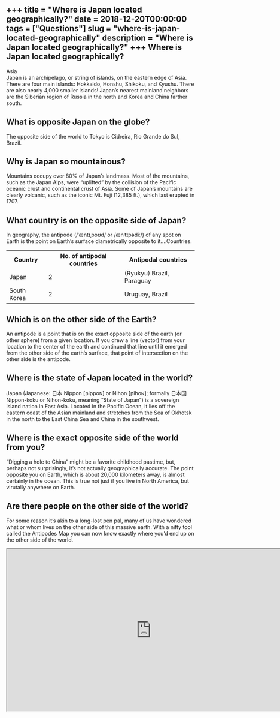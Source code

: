 +++
title = "Where is Japan located geographically?"
date = 2018-12-20T00:00:00
tags = ["Questions"]
slug = "where-is-japan-located-geographically"
description = "Where is Japan located geographically?"
+++
Where is Japan located geographically?
--------------------------------------

Asia  
Japan is an archipelago, or string of islands, on the eastern edge of Asia. There are four main islands: Hokkaido, Honshu, Shikoku, and Kyushu. There are also nearly 4,000 smaller islands! Japan’s nearest mainland neighbors are the Siberian region of Russia in the north and Korea and China farther south.

What is opposite Japan on the globe?
------------------------------------

The opposite side of the world to Tokyo is Cidreira, Rio Grande do Sul, Brazil.

Why is Japan so mountainous?
----------------------------

Mountains occupy over 80% of Japan’s landmass. Most of the mountains, such as the Japan Alps, were “uplifted” by the collision of the Pacific oceanic crust and continental crust of Asia. Some of Japan’s mountains are clearly volcanic, such as the iconic Mt. Fuji (12,385 ft.), which last erupted in 1707.

What country is on the opposite side of Japan?
----------------------------------------------

In geography, the antipode (/ˈæntɪˌpoʊd/ or /ænˈtɪpədiː/) of any spot on Earth is the point on Earth’s surface diametrically opposite to it….Countries.

<table><tr><th>Country</th><th>No. of antipodal countries</th><th>Antipodal countries</th></tr><tr><td>Japan</td><td>2</td><td>(Ryukyu) Brazil, Paraguay</td></tr><tr><td>South Korea</td><td>2</td><td>Uruguay, Brazil</td></tr></table>

Which is on the other side of the Earth?
----------------------------------------

An antipode is a point that is on the exact opposite side of the earth (or other sphere) from a given location. If you drew a line (vector) from your location to the center of the earth and continued that line until it emerged from the other side of the earth’s surface, that point of intersection on the other side is the antipode.

Where is the state of Japan located in the world?
-------------------------------------------------

Japan (Japanese: 日本 Nippon \[ɲippoɴ\] or Nihon \[ɲihoɴ\]; formally 日本国 Nippon-koku or Nihon-koku, meaning “State of Japan”) is a sovereign island nation in East Asia. Located in the Pacific Ocean, it lies off the eastern coast of the Asian mainland and stretches from the Sea of Okhotsk in the north to the East China Sea and China in the southwest.

Where is the exact opposite side of the world from you?
-------------------------------------------------------

“Digging a hole to China” might be a favorite childhood pastime, but, perhaps not surprisingly, it’s not actually geographically accurate. The point opposite you on Earth, which is about 20,000 kilometers away, is almost certainly in the ocean. This is true not just if you live in North America, but virutally anywhere on Earth.

Are there people on the other side of the world?
------------------------------------------------

For some reason it’s akin to a long-lost pen pal, many of us have wondered what or whom lives on the other side of this massive earth. With a nifty tool called the Antipodes Map you can now know exactly where you’d end up on the other side of the world.

<iframe allow="accelerometer; autoplay; clipboard-write; encrypted-media; gyroscope; picture-in-picture" allowfullscreen="" class="__youtube_prefs__  epyt-is-override  no-lazyload" data-no-lazy="1" data-origheight="433" data-origwidth="770" data-skipgform_ajax_framebjll="" height="433" id="_ytid_66744" loading="lazy" src="https://www.youtube.com/embed/6zgmuxB8ewM?enablejsapi=1&autoplay=0&cc_load_policy=0&cc_lang_pref=&iv_load_policy=1&loop=0&modestbranding=0&rel=1&fs=1&playsinline=0&autohide=2&theme=dark&color=red&controls=1&" title="YouTube player" width="770"></iframe>